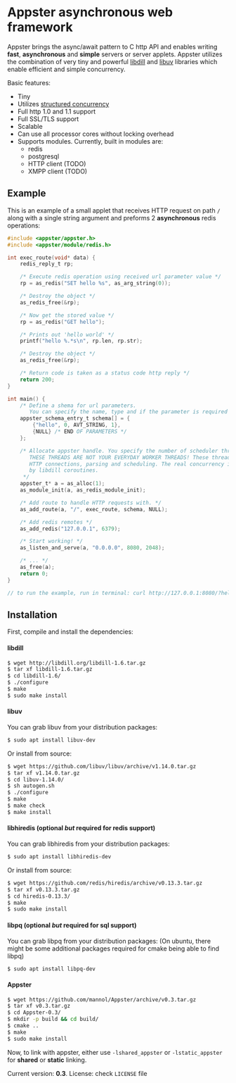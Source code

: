 # Appster asynchronous web framework

Appster brings the async/await pattern to C http API and enables writing __fast__, __asynchronous__ and __simple__ servers or server applets. Appster utilizes the combination of very tiny and powerful [libdill](http://libdill.org/) and [libuv](http://libuv.org/) libraries which enable efficient and simple concurrency.

Basic features:
- Tiny
- Utilizes [structured concurrency](http://libdill.org/structured-concurrency.html)
- Full http 1.0 and 1.1 support
- Full SSL/TLS support
- Scalable
- Can use all processor cores without locking overhead
- Supports modules. Currently, built in modules are:
  - redis
  - postgresql
  - HTTP client (TODO)
  - XMPP client (TODO)

## Example

This is an example of a small applet that receives HTTP request on path `/` along with a single string argument and preforms 2 __asynchronous__ redis operations:

```C
#include <appster/appster.h>
#include <appster/module/redis.h>

int exec_route(void* data) {
    redis_reply_t rp;

    /* Execute redis operation using received url parameter value */
    rp = as_redis("SET hello %s", as_arg_string(0));

    /* Destroy the object */
    as_redis_free(&rp);

    /* Now get the stored value */
    rp = as_redis("GET hello");

    /* Prints out 'hello world' */
    printf("hello %.*s\n", rp.len, rp.str);

    /* Destroy the object */
    as_redis_free(&rp);

    /* Return code is taken as a status code http reply */
    return 200;
}

int main() {
    /* Define a shema for url parameters.
       You can specify the name, type and if the parameter is required */
    appster_schema_entry_t schema[] = {
        {"hello", 0, AVT_STRING, 1},
        {NULL} /* END OF PARAMETERS */
    };

    /* Allocate appster handle. You specify the number of scheduler threads as an argument.
       THESE THREADS ARE NOT YOUR EVERYDAY WORKER THREADS! These threads only handle
       HTTP connections, parsing and scheduling. The real concurrency is done
       by libdill coroutines.
     */
    appster_t* a = as_alloc(1);
    as_module_init(a, as_redis_module_init);

    /* Add route to handle HTTP requests with. */
    as_add_route(a, "/", exec_route, schema, NULL);

    /* Add redis remotes */
    as_add_redis("127.0.0.1", 6379);

    /* Start working! */
    as_listen_and_serve(a, "0.0.0.0", 8080, 2048);

    /* ... */
    as_free(a);
    return 0;
}

// to run the example, run in terminal: curl http://127.0.0.1:8080/?hello=world
```


## Installation
First, compile and install the dependencies:

#### libdill
```bash
$ wget http://libdill.org/libdill-1.6.tar.gz
$ tar xf libdill-1.6.tar.gz
$ cd libdill-1.6/
$ ./configure
$ make
$ sudo make install
```

#### libuv
You can grab libuv from your distribution packages:
```bash
$ sudo apt install libuv-dev
```

Or install from source:
```bash
$ wget https://github.com/libuv/libuv/archive/v1.14.0.tar.gz
$ tar xf v1.14.0.tar.gz
$ cd libuv-1.14.0/
$ sh autogen.sh
$ ./configure
$ make
$ make check
$ make install
```

#### libhiredis (optional _but_ required for redis support)
You can grab libhiredis from your distribution packages:
```bash
$ sudo apt install libhiredis-dev
```

Or install from source:
```bash
$ wget https://github.com/redis/hiredis/archive/v0.13.3.tar.gz
$ tar xf v0.13.3.tar.gz
$ cd hiredis-0.13.3/
$ make
$ sudo make install
```

#### libpq (optional _but_ required for sql support)
You can grab libpq from your distribution packages:
(On ubuntu, there might be some additional packages required for cmake
being able to find libpq)
```bash
$ sudo apt install libpq-dev
```

#### Appster
```bash
$ wget https://github.com/mannol/Appster/archive/v0.3.tar.gz
$ tar xf v0.3.tar.gz
$ cd Appster-0.3/
$ mkdir -p build && cd build/
$ cmake ..
$ make
$ sudo make install
```

Now, to link with appster, either use `-lshared_appster` or `-lstatic_appster` for __shared__ or __static__ linking.

Current version: __0.3__. License: check `LICENSE` file
